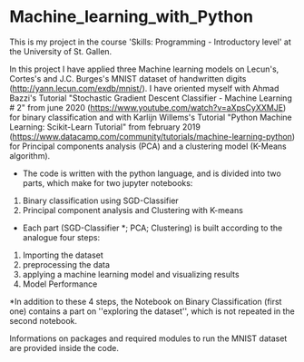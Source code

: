 # Machine_learning_with_Python
This is my project in the course 'Skills: Programming - Introductory level' at the University of St. Gallen.

In this project I have applied three Machine learning models on Lecun's, Cortes's and J.C. Burges's MNIST dataset of handwritten digits (http://yann.lecun.com/exdb/mnist/).
I have oriented myself with Ahmad Bazzi's Tutorial "Stochastic Gradient Descent Classifier - Machine Learning # 2" from june 2020 (https://www.youtube.com/watch?v=aXpsCyXXMJE) for binary classification and with Karlijn Willems's Tutorial "Python Machine Learning: Scikit-Learn Tutorial" from february 2019 (https://www.datacamp.com/community/tutorials/machine-learning-python) for Principal components analysis (PCA) and a clustering model (K-Means algorithm).

* The code is written with the python language, and is divided into two parts, which make for two jupyter notebooks: 
1) Binary classification using SGD-Classifier
2) Principal component analysis and Clustering with K-means

* Each part (SGD-Classifier *; PCA; Clustering) is built according to the analogue four steps: 
1) Importing the dataset
2) preprocessing the data
3) applying a machine learning model and visualizing results
4) Model Performance

*In addition to these 4 steps, the Notebook on Binary Classification (first one) contains a part on ''exploring the dataset'', which is not repeated in the second notebook. 

Informations on packages and required modules to run the MNIST dataset are provided inside the code. 

